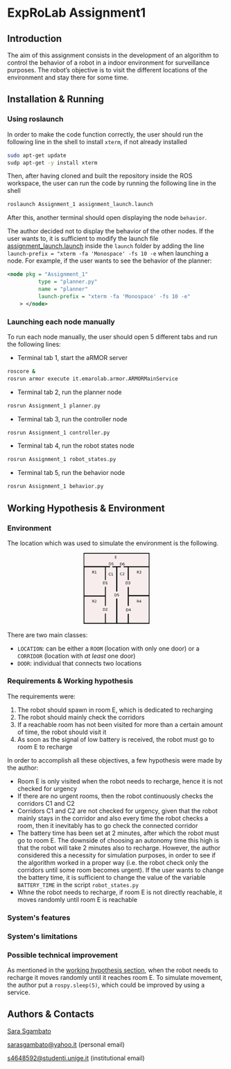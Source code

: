 # ExpRoLab Assignment1

## Introduction
The aim of this assignment consists in the development of an algorithm to control the behavior of a robot in a indoor environment for surveillance purposes. The robot’s objective is to visit the different locations of the environment and stay there for some time.

## Installation & Running
### Using roslaunch
In order to make the code function correctly, the user should run the following line in the shell to install `xterm`, if not already installed
```sh
sudo apt-get update
sudp apt-get -y install xterm
```
Then, after having cloned and built the repository inside the ROS workspace, the user can run the code by running the following line in the shell
```sh
roslaunch Assignment_1 assignment_launch.launch
```
After this, another terminal should open displaying the node `behavior`.

The author decided not to display the behavior of the other nodes. If the user wants to, it is sufficient to modify the launch file [assignment_launch.launch](https://github.com/sarasgambato/ExpRoLab_Assignment1/blob/master/launch/assignment_launch.launch) inside the `launch` folder by adding the line `launch-prefix = "xterm -fa 'Monospace' -fs 10 -e` when launching a node. For example, if the user wants to see the behavior of the planner:
```xml
<node pkg = "Assignment_1"  
          type = "planner.py"      
          name = "planner"   
          launch-prefix = "xterm -fa 'Monospace' -fs 10 -e"
    > </node>
```

### Launching each node manually
To run each node manually, the user should open 5 different tabs and run the following lines:
- Terminal tab 1, start the aRMOR server
```sh
roscore &
rosrun armor execute it.emarolab.armor.ARMORMainService
```
- Terminal tab 2, run the planner node
```sh
rosrun Assignment_1 planner.py
```
- Terminal tab 3, run the controller node
```sh
rosrun Assignment_1 controller.py
```
- Terminal tab 4, run the robot states node
```sh
rosrun Assignment_1 robot_states.py
```
- Terminal tab 5, run the behavior node
```sh
rosrun Assignment_1 behavior.py
```

## Working Hypothesis & Environment
### Environment
The location which was used to simulate the environment is the following.
<p align="center">
<img src="https://github.com/sarasgambato/ExpRoLab_Assignment1/blob/master/images/environment.png" width=30%, height=30%>
</p>

There are two main classes:
- `LOCATION`: can be either a `ROOM` (location with only one door) or a `CORRIDOR` (location with *at least* one door)
- `DOOR`: individual that connects two locations

### <a id="req"></a> Requirements & Working hypothesis
The requirements were:
1. The robot should spawn in room E, which is dedicated to recharging
2. The robot should mainly check the corridors
3. If a reachable room has not been visited for more than a certain amount of time, the robot should visit it
4. As soon as the signal of low battery is received, the robot must go to room E to recharge

In order to accomplish all these objectives, a few hypothesis were made by the author:
- Room E is only visited when the robot needs to recharge, hence it is not checked for urgency
- If there are no urgent rooms, then the robot continuously checks the corridors C1 and C2
- Corridors C1 and C2 are not checked for urgency, given that the robot mainly stays in the corridor and also every time the robot checks a room, then it inevitably has to go check the connected corridor
- The battery time has been set at 2 minutes, after which the robot must go to room E. The downside of choosing an autonomy time this high is that the robot will take 2 minutes also to recharge. However, the author considered this a necessity for simulation purposes, in order to see if the algorithm worked in a proper way (i.e. the robot check only the corridors until some room becomes urgent). If the user wants to change the battery time, it is sufficient to change the value of the variable `BATTERY_TIME` in the script `robot_states.py`
- Whne the robot needs to recharge, if room E is not directly reachable, it moves randomly until room E is reachable

### System's features


### System's limitations


### Possible technical improvement
As mentioned in the [working hypothesis section](#req), when the robot needs to recharge it moves randomly until it reaches room E. To simulate movement, the author put a `rospy.sleep(5)`, which could be improved by using a service.

## Authors & Contacts
[Sara Sgambato](https://github.com/sarasgambato)

sarasgambato@yahoo.it (personal email)

s4648592@studenti.unige.it (institutional email)
